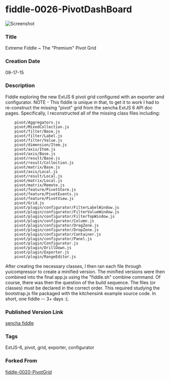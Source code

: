 fiddle-0026-PivotDashBoard
======

![Screenshot](screenshot.png)

### Title

Extreme Fiddle ~ The "Premium" Pivot Grid


### Creation Date

09-17-15


### Description

Fiddle exploring the new ExtJS 6 pivot grid configured with an exporter and configurator.  NOTE - This fiddle
is unique in that, to get it to work I had to re-construct the missing "pivot" grid from the sencha ExtJS 6
API doc pages.  Specifically, I reconstructed all of the missing class files including:

        pivot/Aggregators.js
        pivot/MixedCollection.js
        pivot/filter/Base.js
        pivot/filter/Label.js
        pivot/filter/Value.js
        pivot/dimension/Item.js
        pivot/axis/Item.js
        pivot/axis/Base.js
        pivot/result/Base.js
        pivot/result/Collection.js
        pivot/matrix/Base.js
        pivot/axis/Local.js
        pivot/result/Local.js
        pivot/matrix/Local.js
        pivot/matrix/Remote.js
        pivot/feature/PivotStore.js
        pivot/feature/PivotEvents.js
        pivot/feature/PivotView.js
        pivot/Grid.js
        pivot/plugin/configurator/FilterLabelWindow.js
        pivot/plugin/configurator/FilterValueWindow.js
        pivot/plugin/configurator/FilterTopWindow.js
        pivot/plugin/configurator/Column.js
        pivot/plugin/configurator/DragZone.js
        pivot/plugin/configurator/DropZone.js
        pivot/plugin/configurator/Container.js
        pivot/plugin/configurator/Panel.js
        pivot/plugin/Configurator.js
        pivot/plugin/DrillDown.js
        pivot/plugin/Exporter.js
        pivot/plugin/RangeEditor.js

After creating the necessary classes, I then ran each file through
yuicompressor to create a minified version.  The minified versions were then combined into
the final app.js using the "fiddle.sh" combine command.  Of course, there was then the question
of the build sequence. The files (or classes) must be declared in the correct order.  This
required studying the bootstrap.js file packaged with the kitchensink example source code.
In short, one fiddle -- 3+ days :(.


### Published Version Link

[sencha fiddle](https://fiddle.sencha.com/#fiddle/u7o)


### Tags

ExtJS-6, pivot, grid, exporter, configurator


### Forked From

[fiddle-0020-PivotGrid](../fiddle-0020-PivotGrid)
